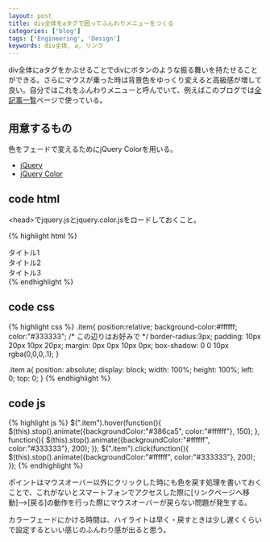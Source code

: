 ```yaml
---
layout: post
title: div全体をaタグで囲ってふんわりメニューをつくる
categories: ['blog']
tags: ['Engineering', 'Design']
keywords: div全体, a, リンク
---
```


div全体にaタグをかぶせることでdivにボタンのような振る舞いを持たせることができる。さらにマウスが乗った時は背景色をゆっくり変えると高級感が増して良い。自分ではこれをふんわりメニューと呼んでいて、例えばこのブログでは[全記事一覧](/jp/posts/)ページで使っている。

## 用意するもの

色をフェードで変えるためにjQuery Colorを用いる。

* [jQuery](http://jquery.com/)
* [jQuery Color](https://github.com/jquery/jquery-color/)

## <span class="lsf">code</span> html

&lt;head&gt;でjquery.jsとjquery.color.jsをロードしておくこと。

{% highlight html %}
<div class="item"><a href="#"></a>タイトル1</div>
<div class="item"><a href="#"></a>タイトル2</div>
<div class="item"><a href="#"></a>タイトル3</div>
{% endhighlight %}

## <span class="lsf">code</span> css

{% highlight css %}
.item{
  position:relative;
  background-color:#ffffff;
  color:"#333333";
  /* この辺りはお好みで */
  border-radius:3px;
  padding: 10px 20px 10px 20px;
  margin: 0px 0px 10px 0px;
  box-shadow: 0 0 10px rgba(0,0,0,.1);
}

.item a{
  position: absolute;
  display: block;
  width: 100%;
  height: 100%;
  left: 0;
  top: 0;
}
{% endhighlight %}

## <span class="lsf">code</span> js

{% highlight js %}
$(".item").hover(function(){
  $(this).stop().animate({backgroundColor:"#386ca5", color:"#ffffff"}, 150);
}, function(){
  $(this).stop().animate({backgroundColor:"#ffffff", color:"#333333"}, 200);
});
$(".item").click(function(){
  $(this).stop().animate({backgroundColor:"#ffffff", color:"#333333"}, 200);
});
{% endhighlight %}

ポイントはマウスオーバー以外にクリックした時にも色を戻す処理を書いておくことで、これがないとスマートフォンでアクセスした際に[リンクページへ移動]-->[戻る]の動作を行った際にマウスオーバーが戻らない問題が発生する。

カラーフェードにかける時間は、ハイライトは早く・戻すときは少し遅くくらいで設定するといい感じのふんわり感が出ると思う。

